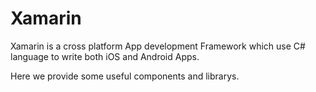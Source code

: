 Xamarin
=======

Xamarin is a cross platform App development Framework which use C# language to write both iOS and Android Apps.

Here we provide some useful components and librarys.

